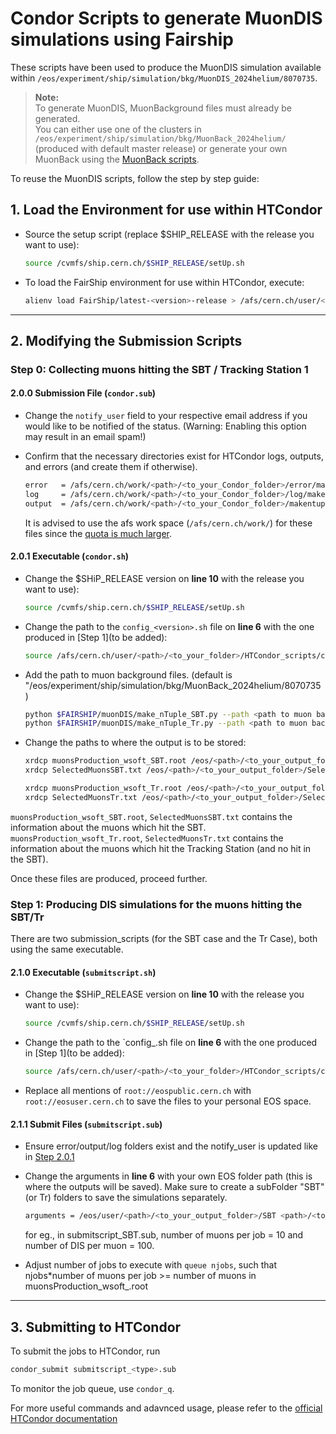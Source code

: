
# Condor Scripts to generate MuonDIS simulations using Fairship

These scripts have been used to produce the MuonDIS simulation available within `/eos/experiment/ship/simulation/bkg/MuonDIS_2024helium/8070735`. 

> **Note:**  
> To generate MuonDIS, MuonBackground files must already be generated.  
> You can either use one of the clusters in `/eos/experiment/ship/simulation/bkg/MuonBack_2024helium/` (produced with default master release) or generate your own MuonBack using the [MuonBack scripts](https://github.com/anupama-reghunath/HTCondor_scripts/tree/main/MuonBack).

To reuse the MuonDIS scripts, follow the step by step guide:

## 1. Load the Environment for use within HTCondor

- Source the setup script (replace \$SHIP_RELEASE with the release you want to use):
  ```bash
  source /cvmfs/ship.cern.ch/$SHIP_RELEASE/setUp.sh
  ```
- To load the FairShip environment for use within HTCondor, execute:
  ```bash
  alienv load FairShip/latest-<version>-release > /afs/cern.ch/user/<path>/<to_your_folder>/HTCondor_scripts/config_<version>.sh
  ```
---
## 2. Modifying the Submission Scripts

### Step 0: Collecting muons hitting the SBT / Tracking Station 1 

#### 2.0.0 Submission File (`condor.sub`)

- Change the `notify_user` field to your respective email address if you would like to be notified of the status.
  (Warning: Enabling this option may result in an email spam!)

- Confirm that the necessary directories exist for HTCondor logs, outputs, and errors (and create them if otherwise).
  ```bash
  error   = /afs/cern.ch/work/<path>/<to_your_Condor_folder>/error/makentuple.err
  log     = /afs/cern.ch/work/<path>/<to_your_Condor_folder>/log/makentuple.log
  output  = /afs/cern.ch/work/<path>/<to_your_Condor_folder>/makentuple.out
  ```
  It is advised to use the afs work space (`/afs/cern.ch/work/`) for these files since the [quota is much larger](https://resources.web.cern.ch/resources/Manage/ListServices.aspx).
#### 2.0.1 Executable (`condor.sh`)

- Change the \$SHiP_RELEASE version on **line 10** with the release you want to use):
  ```bash
  source /cvmfs/ship.cern.ch/$SHIP_RELEASE/setUp.sh
  ```
- Change the path to the `config_<version>.sh` file on **line 6** with the one produced in [Step 1](to be added):
  ```bash
  source /afs/cern.ch/user/<path>/<to_your_folder>/HTCondor_scripts/config_<version>.sh
  ```
- Add the path to muon background files. (default is "/eos/experiment/ship/simulation/bkg/MuonBack_2024helium/8070735 )
  ```bash
  python $FAIRSHIP/muonDIS/make_nTuple_SBT.py --path <path to muon background files> &
  python $FAIRSHIP/muonDIS/make_nTuple_Tr.py --path <path to muon background files>
  ```
- Change the paths to where the output is to be stored:
  ```bash
  xrdcp muonsProduction_wsoft_SBT.root /eos/<path>/<to_your_output_folder>/muonsProduction_wsoft_SBT.root
  xrdcp SelectedMuonsSBT.txt /eos/<path>/<to_your_output_folder>/SelectedMuonsSBT.txt
  
  xrdcp muonsProduction_wsoft_Tr.root /eos/<path>/<to_your_output_folder>/muonsProduction_wsoft_Tr.root
  xrdcp SelectedMuonsTr.txt /eos/<path>/<to_your_output_folder>/SelectedMuonsTr.txt
  ```
`muonsProduction_wsoft_SBT.root`, `SelectedMuonsSBT.txt` contains the information about the muons which hit the SBT.
`muonsProduction_wsoft_Tr.root`, `SelectedMuonsTr.txt` contains the information about the muons which hit the Tracking Station (and no hit in the SBT).

Once these files are produced, proceed further.

### Step 1: Producing DIS simulations for the muons hitting the SBT/Tr

There are two submission_scripts (for the SBT case and the Tr Case), both using the same executable.

#### 2.1.0 Executable (`submitscript.sh`)

- Change the \$SHiP_RELEASE version on **line 10** with the release you want to use):
  ```bash
  source /cvmfs/ship.cern.ch/$SHIP_RELEASE/setUp.sh
  ```
- Change the path to the `config_<version>.sh file on **line 6** with the one produced in [Step 1](to be added):
  ```bash
  source /afs/cern.ch/user/<path>/<to_your_folder>/HTCondor_scripts/config_<version>.sh
  ```
- Replace all mentions of  `root://eospublic.cern.ch` with `root://eosuser.cern.ch` to save the files to your personal EOS space.

#### 2.1.1 Submit Files (`submitscript.sub`)

- Ensure error/output/log folders exist and the notify_user is updated like in  [Step 2.0.1](https://github.com/anupama-reghunath/HTCondor_scripts/new/main/MuonDIS#201-submission-file-condorsub)

- Change the arguments in **line 6** with your own EOS folder path (this is where the outputs will be saved). 
  Make sure to create a subFolder "SBT"(or Tr) folders to save the simulations separately.

  ```bash
  arguments = /eos/user/<path>/<to_your_output_folder>/SBT <path>/<to_your_output_folder>/muonsProduction_wsoft_<type>.root $(Process) <number of muons per job> <number of DIS per muon> 
  ```
  for eg., in submitscript_SBT.sub, number of muons per job = 10 and number of DIS per muon = 100.
- Adjust number of jobs to execute with ```queue njobs```, such that njobs*number of muons per job >= number of muons in muonsProduction_wsoft_<type>.root

---
## 3. Submitting to HTCondor
To submit the jobs to HTCondor, run
```bash
condor_submit submitscript_<type>.sub
```
To monitor the job queue, use `condor_q`. 

For more useful commands and adavnced usage, please refer to the [official HTCondor documentation](https://htcondor.readthedocs.io/en/latest/)

